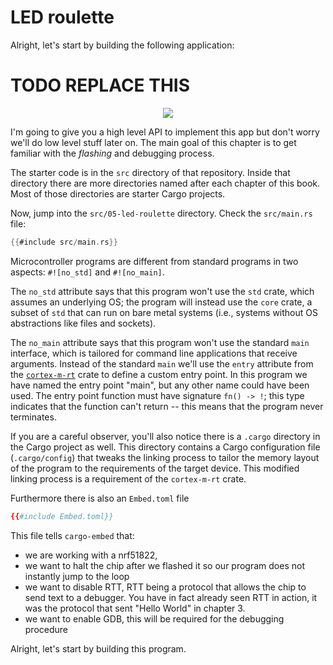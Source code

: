 # LED roulette

Alright, let's start by building the following application:

# TODO REPLACE THIS
<p align="center">
<img src="https://i.imgur.com/0k1r2Lc.gif">
</p>

I'm going to give you a high level API to implement this app but don't worry we'll do low level
stuff later on. The main goal of this chapter is to get familiar with the *flashing* and debugging
process.

The starter code is in the `src` directory of that repository. Inside that directory there are more
directories named after each chapter of this book. Most of those directories are starter Cargo
projects.

Now, jump into the `src/05-led-roulette` directory. Check the `src/main.rs` file:

``` rust
{{#include src/main.rs}}
```

Microcontroller programs are different from standard programs in two aspects: `#![no_std]` and
`#![no_main]`.

The `no_std` attribute says that this program won't use the `std` crate, which assumes an underlying
OS; the program will instead use the `core` crate, a subset of `std` that can run on bare metal
systems (i.e., systems without OS abstractions like files and sockets).

The `no_main` attribute says that this program won't use the standard `main` interface, which is
tailored for command line applications that receive arguments. Instead of the standard `main` we'll
use the `entry` attribute from the [`cortex-m-rt`] crate to define a custom entry point. In this
program we have named the entry point "main", but any other name could have been used. The entry
point function must have signature `fn() -> !`; this type indicates that the function can't return
-- this means that the program never terminates.

[`cortex-m-rt`]: https://crates.io/crates/cortex-m-rt

If you are a careful observer, you'll also notice there is a `.cargo` directory in the Cargo project
as well. This directory contains a Cargo configuration file (`.cargo/config`) that tweaks the
linking process to tailor the memory layout of the program to the requirements of the target device.
This modified linking process is a requirement of the `cortex-m-rt` crate.

Furthermore there is also an `Embed.toml` file

```toml
{{#include Embed.toml}}
```

This file tells `cargo-embed` that:

* we are working with a nrf51822,
* we want to halt the chip after we flashed it so our program does not instantly jump to the loop
* we want to disable RTT, RTT being a protocol that allows the chip to send text to a debugger.
  You have in fact already seen RTT in action, it was the protocol that sent "Hello World" in chapter 3.
* we want to enable GDB, this will be required for the debugging procedure

Alright, let's start by building this program.
